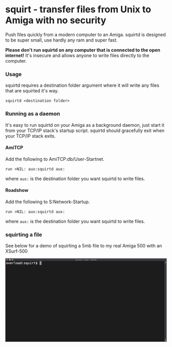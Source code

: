 # squirt - transfer files from Unix to Amiga with no security

Push files quickly from a modern computer to an Amiga. squirtd is designed to be super small, use hardly any ram and super fast.

**Please don't run squirtd on any computer that is connected to the open internet!** It's insecure and allows anyone to write files directly to the computer.

### Usage

squirtd requires a destination folder argument where it will write any files that are squirted it's way.

    squirtd <destination folder>

### Running as a daemon

It's easy to run squirtd on your Amiga as a background daemon, just start it from your TCP/IP stack's startup script. squirtd should gracefully exit when your TCP/IP stack exits.

#### AmiTCP
Add the following to AmiTCP:db/User-Startnet.

    run >NIL: aux:squirtd aux:
    
where `aux:` is the destination folder you want squirtd to write files.
    
#### Roadshow
Add the following to S:Network-Startup.

    run >NIL: aux:squirtd aux:

where `aux:` is the destination folder you want squirtd to write files.

### squirting a file

See below for a demo of squirting a 5mb file to my real Amiga 500 with an XSurf-500

![](demo.gif)
